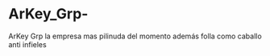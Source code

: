 # ArKey_Grp-
ArKey Grp la empresa mas pilinuda del momento además folla como caballo 
anti infieles

